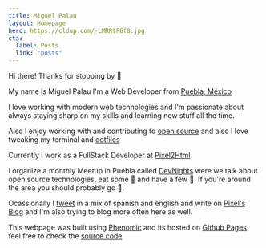 ```yaml
---
title: Miguel Palau
layout: Homepage
hero: https://cldup.com/-LMRRtF6f8.jpg
cta:
  label: Posts
  link: "posts"
---
```


Hi there! Thanks for stopping by 👋

My name is Miguel Palau I'm a Web Developer from [Puebla, México](https://en.wikipedia.org/wiki/Puebla)

I love working with modern web technologies and I'm passionate about always staying sharp on my skills and learning new stuff all the time.

Also I enjoy working with and contributing to [open source](https://github.com/mike3run/) and also I love tweaking my terminal and [dotfiles](https://github.com/mike3run/dotfiles)

Currently I work as a FullStack Developer at [Pixel2Html](https://www.pixel2html.com/)

I organize a monthly Meetup in Puebla called [DevNights](https://www.meetup.com/es-ES/DevNightsMX/) were we talk about open source technologies, eat some 🍕 and have a few 🍺. If you're around the area you should probably go 💁.

Ocassionally I [tweet](https://twitter.com/mpalau) in a mix of spanish and english and write on [Pixel's Blog](https://www.pixel2html.com/blog/) and I'm also trying to blog more often here as well.

This webpage was built using [Phenomic](https://phenomic.io/) and its hosted on [Github Pages](https://pages.github.com/) feel free to check the [source code](https://github.com/mike3run/imike.pw)
